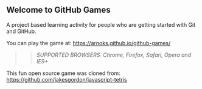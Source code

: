 ## Welcome to GitHub Games

A project based learning activity for people who are getting started with Git and GitHub.

You can play the game at: https://arnoks.github.io/github-games/

>> _*SUPPORTED BROWSERS*: Chrome, Firefox, Safari, Opera and IE9+_

This fun open source game was cloned from: https://github.com/jakesgordon/javascript-tetris
